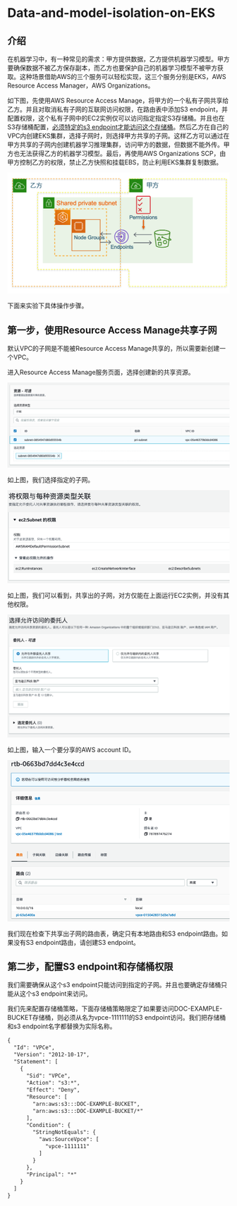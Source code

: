 # Data-and-model-isolation-on-EKS
## 介绍
在机器学习中，有一种常见的需求：甲方提供数据，乙方提供机器学习模型。甲方要确保数据不被乙方保存副本，而乙方也要保护自己的机器学习模型不被甲方获取。这种场景借助AWS的三个服务可以轻松实现，这三个服务分别是EKS，AWS Resource Access Manager，AWS Organizations。

如下图，先使用AWS Resource Access Manage，将甲方的一个私有子网共享给乙方。并且对取消私有子网的互联网访问权限，在路由表中添加S3 endpoint，并配置权限，这个私有子网中的EC2实例仅可以访问指定指定S3存储桶。并且也在S3存储桶配置，[必须特定的s3 endpoint才能访问这个存储桶](https://aws.amazon.com/cn/premiumsupport/knowledge-center/block-s3-traffic-vpc-ip/)。然后乙方在自己的VPC内创建EKS集群，选择子网时，则选择甲方共享的子网。这样乙方可以通过在甲方共享的子网内创建机器学习推理集群，访问甲方的数据，但数据不能外传。甲方也无法获得乙方的机器学习模型。最后，再使用AWS Organizations SCP，由甲方控制乙方的权限，禁止乙方快照和挂载EBS，防止利用EKS集群复制数据。

![image](arch.png)

下面来实验下具体操作步骤。

## 第一步，使用Resource Access Manage共享子网

默认VPC的子网是不能被Resource Access Manage共享的，所以需要新创建一个VPC。

进入Resource Access Manage服务页面，选择创建新的共享资源。

![image](ram1.png)

如上图，我们选择指定的子网。

![image](ram2.png)

如上图，我们可以看到，共享出的子网，对方仅能在上面运行EC2实例，并没有其他权限。

![image](ram3.png)

如上图，输入一个要分享的AWS account ID。

![image](rtb.png)

我们现在检查下共享出子网的路由表，确定只有本地路由和S3 endpoint路由。如果没有S3 endpoint路由，请创建S3 endpoint。

## 第二步，配置S3 endpoint和存储桶权限

我们需要确保从这个s3 endpoint只能访问到指定的子网。并且也要确定存储桶只能从这个s3 endpoint来访问。

我们先来配置存储桶策略，下面存储桶策略限定了如果要访问DOC-EXAMPLE-BUCKET存储桶，则必须从名为vpce-1111111的S3 endpoint访问。我们把存储桶和s3 endpoint名字都替换为实际名称。
```
{
  "Id": "VPCe",
  "Version": "2012-10-17",
  "Statement": [
    {
      "Sid": "VPCe",
      "Action": "s3:*",
      "Effect": "Deny",
      "Resource": [
        "arn:aws:s3:::DOC-EXAMPLE-BUCKET",
        "arn:aws:s3:::DOC-EXAMPLE-BUCKET/*"
      ],
      "Condition": {
        "StringNotEquals": {
          "aws:SourceVpce": [
            "vpce-1111111"
          ]
        }
      },
      "Principal": "*"
    }
  ]
}
```
